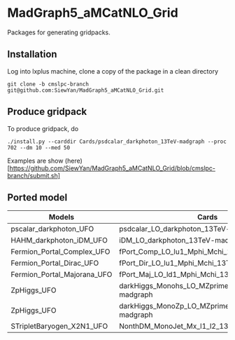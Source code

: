 # MadGraph5_aMCatNLO_Grid

Packages for generating gridpacks.

## Installation

Log into lxplus machine, clone a copy of the package in a clean directory

```
git clone -b cmslpc-branch git@github.com:SiewYan/MadGraph5_aMCatNLO_Grid.git
```

## Produce gridpack

To produce gridpack, do

```
./install.py --carddir Cards/psdcalar_darkphoton_13TeV-madgraph --proc 702 --dm 10 --med 50
```

Examples are show (here)[https://github.com/SiewYan/MadGraph5_aMCatNLO_Grid/blob/cmslpc-branch/submit.sh]

## Ported model

| Models | Cards |
| --- | --- |
| pscalar_darkphoton_UFO | psdcalar_LO_darkphoton_13TeV-madgraph |
| HAHM_darkphoton_iDM_UFO | iDM_LO_darkphoton_13TeV-madgraph |
| Fermion_Portal_Complex_UFO | fPort_Comp_LO_lu1_Mphi_Mchi_13TeV-madgraph |
| Fermion_Portal_Dirac_UFO | fPort_Dir_LO_lu1_Mphi_Mchi_13TeV-madgraph |
| Fermion_Portal_Majorana_UFO | fPort_Maj_LO_ld1_Mphi_Mchi_13TeV-madgraph |
| ZpHiggs_UFO | darkHiggs_Monohs_LO_MZprime_Mhs_Mchi_13TeV-madgraph |
| ZpHiggs_UFO | darkHiggs_MonoZp_LO_MZprime_Mhs_Mchi_13TeV-madgraph |
| STripletBaryogen_X2N1_UFO | NonthDM_MonoJet_Mx_l1_l2_13TeV-madgraph |
